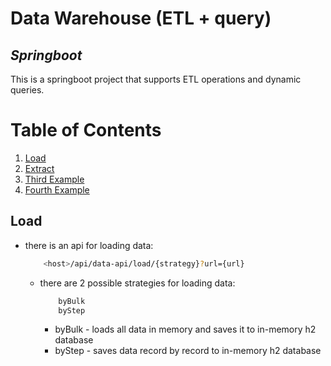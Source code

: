 # Data Warehouse (ETL + query)
## _Springboot_

This is a springboot project that supports ETL operations and dynamic queries.

# Table of Contents
1. [Load](#Load)
2. [Extract](#extract)
3. [Third Example](#third-example)
4. [Fourth Example](#fourth-examplehttpwwwfourthexamplecom)


## Load
- there is an api for loading data:
    ```sh
        <host>/api/data-api/load/{strategy}?url={url}
    ```
    - there are 2 possible strategies for loading data:
        ```sh
            byBulk
            byStep
        ```
        - byBulk - loads all data in memory and saves it to in-memory h2 database
        - byStep - saves data record by record to in-memory h2 database